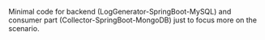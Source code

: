 Minimal code for backend (LogGenerator-SpringBoot-MySQL) and consumer part (Collector-SpringBoot-MongoDB) just to focus more on the scenario.
